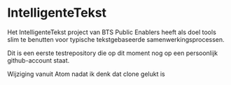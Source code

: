 # IntelligenteTekst
Het IntelligenteTekst project van BTS Public Enablers heeft als doel tools slim te benutten voor typische tekstgebaseerde samenwerkingsprocessen.

Dit is een eerste testrepository die op dit moment nog op een persoonlijk github-account staat.

Wijziging vanuit Atom nadat ik denk dat clone gelukt is
